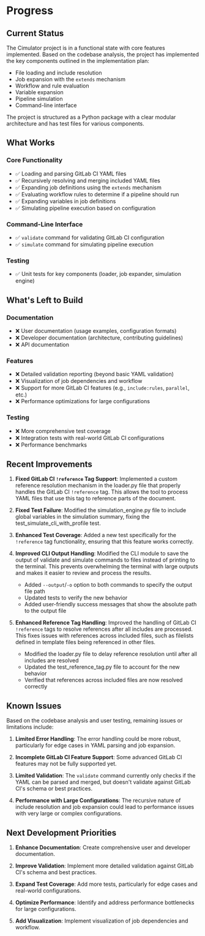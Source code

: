 # Progress

## Current Status
The Cimulator project is in a functional state with core features implemented. Based on the codebase analysis, the project has implemented the key components outlined in the implementation plan:

- File loading and include resolution
- Job expansion with the `extends` mechanism
- Workflow and rule evaluation
- Variable expansion
- Pipeline simulation
- Command-line interface

The project is structured as a Python package with a clear modular architecture and has test files for various components.

## What Works

### Core Functionality
- ✅ Loading and parsing GitLab CI YAML files
- ✅ Recursively resolving and merging included YAML files
- ✅ Expanding job definitions using the `extends` mechanism
- ✅ Evaluating workflow rules to determine if a pipeline should run
- ✅ Expanding variables in job definitions
- ✅ Simulating pipeline execution based on configuration

### Command-Line Interface
- ✅ `validate` command for validating GitLab CI configuration
- ✅ `simulate` command for simulating pipeline execution

### Testing
- ✅ Unit tests for key components (loader, job expander, simulation engine)

## What's Left to Build

### Documentation
- ❌ User documentation (usage examples, configuration formats)
- ❌ Developer documentation (architecture, contributing guidelines)
- ❌ API documentation

### Features
- ❌ Detailed validation reporting (beyond basic YAML validation)
- ❌ Visualization of job dependencies and workflow
- ❌ Support for more GitLab CI features (e.g., `include:rules`, `parallel`, etc.)
- ❌ Performance optimizations for large configurations

### Testing
- ❌ More comprehensive test coverage
- ❌ Integration tests with real-world GitLab CI configurations
- ❌ Performance benchmarks

## Recent Improvements

1. **Fixed GitLab CI `!reference` Tag Support**: Implemented a custom reference resolution mechanism in the loader.py file that properly handles the GitLab CI `!reference` tag. This allows the tool to process YAML files that use this tag to reference parts of the document.

2. **Fixed Test Failure**: Modified the simulation_engine.py file to include global variables in the simulation summary, fixing the test_simulate_cli_with_profile test.

3. **Enhanced Test Coverage**: Added a new test specifically for the `!reference` tag functionality, ensuring that this feature works correctly.

4. **Improved CLI Output Handling**: Modified the CLI module to save the output of validate and simulate commands to files instead of printing to the terminal. This prevents overwhelming the terminal with large outputs and makes it easier to review and process the results.
   - Added `--output`/`-o` option to both commands to specify the output file path
   - Updated tests to verify the new behavior
   - Added user-friendly success messages that show the absolute path to the output file

5. **Enhanced Reference Tag Handling**: Improved the handling of GitLab CI `!reference` tags to resolve references after all includes are processed. This fixes issues with references across included files, such as filelists defined in template files being referenced in other files.
   - Modified the loader.py file to delay reference resolution until after all includes are resolved
   - Updated the test_reference_tag.py file to account for the new behavior
   - Verified that references across included files are now resolved correctly

## Known Issues

Based on the codebase analysis and user testing, remaining issues or limitations include:

1. **Limited Error Handling**: The error handling could be more robust, particularly for edge cases in YAML parsing and job expansion.

2. **Incomplete GitLab CI Feature Support**: Some advanced GitLab CI features may not be fully supported yet.

3. **Limited Validation**: The `validate` command currently only checks if the YAML can be parsed and merged, but doesn't validate against GitLab CI's schema or best practices.

4. **Performance with Large Configurations**: The recursive nature of include resolution and job expansion could lead to performance issues with very large or complex configurations.

## Next Development Priorities

1. **Enhance Documentation**: Create comprehensive user and developer documentation.

2. **Improve Validation**: Implement more detailed validation against GitLab CI's schema and best practices.

3. **Expand Test Coverage**: Add more tests, particularly for edge cases and real-world configurations.

4. **Optimize Performance**: Identify and address performance bottlenecks for large configurations.

5. **Add Visualization**: Implement visualization of job dependencies and workflow.

